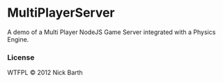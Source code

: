 # MultiPlayerServer

A demo of a Multi Player NodeJS Game Server integrated with a Physics Engine.

### License
WTFPL &copy; 2012 Nick Barth

